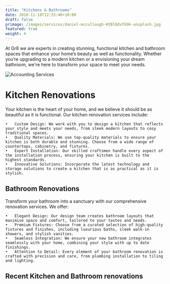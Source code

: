 ```yaml
---
title: "Kitchens & Bathrooms"
date: 2018-11-18T12:33:46+10:00
draft: false
primage: /images/services/daniel-mccullough-HtBlQdxfG9k-unsplash.jpg
featured: true
weight: 4
---
```


At Gr8 we are experts in creating stunning, functional kitchen and bathroom spaces that enhance your home’s beauty as well as functionality. Whether you’re upgrading to a modern kitchen or a envisioning your dream bathroom, we're here to transform your space to meet your needs.

<!--more-->

![Accounting Services](/images/austin-distel-nGc5RT2HmF0-unsplash.jpg)

# Kitchen Renovations

Your kitchen is the heart of your home, and we believe it should be as beautiful as it is functional. Our kitchen renovation services include:

	•	Custom Design: We work with you to design a kitchen that reflects your style and meets your needs, from sleek modern layouts to cosy traditional spaces.
	•	Quality Materials: We use top-quality materials to ensure your kitchen is both durable and stunning. Choose from a wide range of countertops, cabinetry, and fixtures.
	•	Expert Installation: Our skilled craftsmen handle every aspect of the installation process, ensuring your kitchen is built to the highest standards.
	•	Innovative Solutions: Incorporate the latest technology and storage solutions to create a kitchen that is as practical as it is stylish.

## Bathroom Renovations

Transform your bathroom into a sanctuary with our comprehensive renovation services. We offer:

	•	Elegant Design: Our design team creates bathroom layouts that maximise space and comfort, tailored to your tastes and needs.
	•	Premium Fixtures: Choose from a curated selection of high-quality fixtures and finishes, including luxurious baths, sleek walk-in showers, and stylish vanities.
	•	Seamless Integration: We ensure your new bathroom integrates seamlessly with your home, combining your style with up to date finishings.
	•	Attention to Detail: Every element of your bathroom renovation is crafted with precision and care, from plumbing installation to tiling and lighting.

## Recent Kitchen and Bathroom renovations

### 
